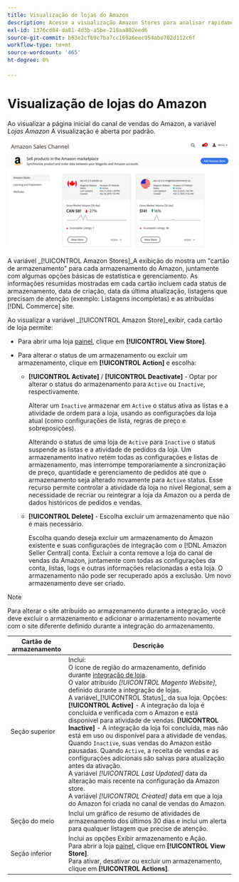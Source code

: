 ```yaml
---
title: Visualização de lojas do Amazon
description: Acesse a visualização Amazon Stores para analisar rapidamente as estatísticas básicas de cada uma das lojas Amazon e acessar as opções de gerenciamento.
exl-id: 1376cd84-da81-4d3b-a5be-218aa802eed6
source-git-commit: b63e2cfb9c7ba7cc169a6eec954abe782d112c6f
workflow-type: tm+mt
source-wordcount: '465'
ht-degree: 0%

---
```


# Visualização de lojas do Amazon

Ao visualizar a página inicial do canal de vendas do Amazon, a variável _Lojas Amazon_ A visualização é aberta por padrão.

![Visualização Amazon Stores](assets/amazon-sales-channel-home-tabs.png)

A variável _[!UICONTROL Amazon Stores]_A exibição do mostra um &quot;cartão de armazenamento&quot; para cada armazenamento do Amazon, juntamente com algumas opções básicas de estatística e gerenciamento. As informações resumidas mostradas em cada cartão incluem cada status de armazenamento, data de criação, data da última atualização, listagens que precisam de atenção (exemplo: Listagens incompletas) e as atribuídas [!DNL Commerce] site.

Ao visualizar a variável _[!UICONTROL Amazon Store]_exibir, cada cartão de loja permite:

- Para abrir uma loja [painel](./amazon-store-dashboard.md), clique em **[!UICONTROL View Store]**.

- Para alterar o status de um armazenamento ou excluir um armazenamento, clique em **[!UICONTROL Action]** e escolha:

   - **[!UICONTROL Activate]** / **[!UICONTROL Deactivate]** - Optar por alterar o status do armazenamento para `Active` ou `Inactive`, respectivamente.

      Alterar um `Inactive` armazenar em `Active` o status ativa as listas e a atividade de ordem para a loja, usando as configurações da loja atual (como configurações de lista, regras de preço e sobreposições).

      Alterando o status de uma loja de `Active` para `Inactive` o status suspende as listas e a atividade de pedidos da loja. Um armazenamento inativo retém todas as configurações e listas de armazenamento, mas interrompe temporariamente a sincronização de preço, quantidade e gerenciamento de pedidos até que o armazenamento seja alterado novamente para `Active` status. Esse recurso permite controlar a atividade da loja no nível Regional, sem a necessidade de recriar ou reintegrar a loja da Amazon ou a perda de dados históricos de pedidos e vendas.

   - **[!UICONTROL Delete]** - Escolha excluir um armazenamento que não é mais necessário.

      Escolha quando deseja excluir um armazenamento do Amazon existente e suas configurações de integração com o [!DNL Amazon Seller Central] conta. Excluir a conta remove a loja do canal de vendas da Amazon, juntamente com todas as configurações da conta, listas, logs e outras informações relacionadas a esta loja. O armazenamento não pode ser recuperado após a exclusão. Um novo armazenamento deve ser criado.

>[!NOTE]
>Para alterar o site atribuído ao armazenamento durante a integração, você deve excluir o armazenamento e adicionar o armazenamento novamente com o site diferente definido durante a integração do armazenamento.

| Cartão de armazenamento | Descrição |
|--- |--- |
| Seção superior | Inclui: <br>O ícone de região do armazenamento, definido durante [integração de loja](./store-integration.md).<br> O valor atribuído _[!UICONTROL Magento Website]_, definido durante a integração de lojas.<br>A variável_[!UICONTROL Status]_ da sua loja. Opções: **[!UICONTROL Active]** - A integração da loja é concluída e verificada com o Amazon e está disponível para atividade de vendas. **[!UICONTROL Inactive]** - A integração da loja foi concluída, mas não está em uso ou disponível para a atividade de vendas. Quando `Inactive`, suas vendas do Amazon estão pausadas. Quando `Active`, a receita de vendas e as configurações adicionais são salvas para atualização antes da ativação.<br>A variável *[!UICONTROL Last Updated]* data da alteração mais recente na configuração da Amazon store.<br>A variável *[!UICONTROL Created]* data em que a loja do Amazon foi criada no canal de vendas do Amazon. |
| Seção do meio | Inclui um gráfico de resumo de atividades de armazenamento dos últimos 30 dias e inclui um alerta para qualquer listagem que precise de atenção. |
| Seção inferior | Inclui as opções Exibir armazenamento e Ação.<br>Para abrir a loja [painel](./amazon-store-dashboard.md), clique em **[!UICONTROL View Store]**.<br>Para ativar, desativar ou excluir um armazenamento, clique em **[!UICONTROL Actions]**. |
